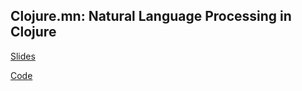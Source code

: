 ## Clojure.mn: Natural Language Processing in Clojure

[Slides](https://github.com/bmaddy/presentations/blob/master/2017-clojure.mn-nlp/nlp-in-clojure.pdf)

[Code](https://github.com/bmaddy/nlp-demo)
